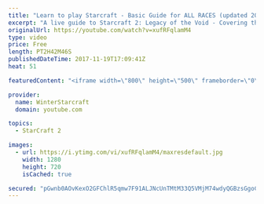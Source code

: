 ```yaml
---
title: "Learn to play Starcraft - Basic Guide for ALL RACES (updated 2017)"
excerpt: "A live guide to Starcraft 2: Legacy of the Void - Covering the basics and build orders for all of the races, and covering the important decisions to be made early in the game.  Not a step by step guide but a demonstration once you have the very basics of the units and races!"
originalUrl: https://youtube.com/watch?v=xufRFqlamM4
type: video
price: Free
length: PT2H42M46S
publishedDateTime: 2017-11-19T17:09:41Z
heat: 51

featuredContent: "<iframe width=\"800\" height=\"500\" frameborder=\"0\" src=\"https://www.youtube.com/embed/xufRFqlamM4\" allow=\"accelerometer; autoplay; encrypted-media; gyroscope; picture-in-picture\" allowfullscreen></iframe>"

provider:
  name: WinterStarcraft
  domain: youtube.com

topics:
  - StarCraft 2

images:
  - url: https://i.ytimg.com/vi/xufRFqlamM4/maxresdefault.jpg
    width: 1280
    height: 720
    isCached: true

secured: "pGwnb0AOvKexO2GFChlR5qmw7F91ALJNcUnTMtM33Q5VMjM74wdyQGBzsGgoChWzsjJIbaV26W6K5m5M4Ex62IzfINMF+1AO/RR9Kx2K91tb0NCGG0ql8qIZnKEomH9Egqi7i/AMHvv5XQnL1qkLGD62ag6sdXXB4MnhgRSsIkZFoRGw3APMXQDFNrSUV8sikGiJw+dv6vGlL5TdNmkLmzs/t3m3Wbr/MIWeFgiDisWVTrAGYlKqPwGUwJYu/93EHtFS4Zg86QgsTYiNEJKqhQ7HSybos/Zh2f44dzWlfaNxuc6KdFhrpF1hAy5suUFKaBYgbt0HfFQGaGbbolp8BWNAccIe8SMNSRSuINnlGQxDcop08F/Rizzr5hIaE0S5/+jjUKTNO/2U3v1WU1FuCtonZ7hg4Vo5PhWNVbaVZlSiSh7GhRn6hyeZU1PEk8dJ;q/+RjJ1hKdqVgS/eYC4QUw=="
---
```



